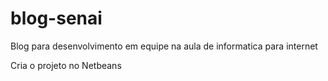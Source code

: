 # blog-senai
Blog para desenvolvimento em equipe na aula de informatica para internet

Cria o projeto no Netbeans
